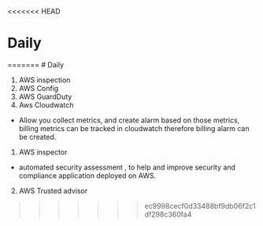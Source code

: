 <<<<<<< HEAD
# Daily   
<HEAD>  
=======
# Daily

1. AWS inspection
2. AWS Config
3. AWS GuardDuty
4. Aws Cloudwatch
 * Allow you collect metrics, and create alarm based on those metrics, billing metrics can be tracked in cloudwatch therefore billing alarm can be created. 


1. AWS inspector
  * automated security assessment , to help and improve security and compliance application deployed on AWS. 
2. AWS Trusted advisor
>>>>>>> ec9998cecf0d33488bf9db06f2c1df298c360fa4
